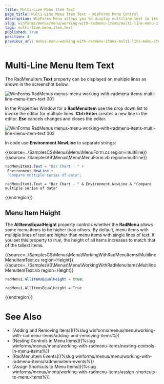 ```yaml
---
title: Multi-Line Menu Item Text
page_title: Multi-Line Menu Item Text - WinForms Menu Control
description: WinForms Menu allows you to display multiline text in its items.
slug: winforms/menus/menu/working-with-radmenu-items/multi-line-menu-item-text
tags: multi-line,menu,item,text
published: True
position: 4
previous_url: menus-menu-working-with-radmenu-items-multi-line-menu-item-text
---
```


# Multi-Line Menu Item Text

The RadMenuItem.__Text__ property can be displayed on multiple lines as shown in the screenshot below. 

![WinForms RadMenus menus-menu-working-with-radmenu-items-multi-line-menu-item-text 001](images/menus-menu-working-with-radmenu-items-multi-line-menu-item-text001.png)

In the Properties Window for a __RadMenuItem__ use the drop down list to invoke the editor for multiple lines. __Ctrl+Enter__ creates a new line in the editor. __Esc__ cancels changes and closes the editor. 

![WinForms RadMenus menus-menu-working-with-radmenu-items-multi-line-menu-item-text 002](images/menus-menu-working-with-radmenu-items-multi-line-menu-item-text002.png)

In code use __Environment.NewLine__ to separate strings:

{{source=..\SamplesCS\Menus\Menu\MenuForm.cs region=multiline}} 
{{source=..\SamplesVB\Menus\Menu\MenuForm.vb region=multiline}} 

````C#
radMenuItem1.Text = "Bar Chart - " +
 Environment.NewLine +
 "Compare multiple series of data";

````
````VB.NET
radMenuItem1.Text = "Bar Chart - " & Environment.NewLine & "Compare multiple series of data"

````

{{endregion}} 

## Menu Item Height

The __AllItemsEqualHeight__ property controls whether the **RadMenu** allows some menu items to be higher than others. By default, menu items with multiple lines of text are higher than menu items with single lines of text. If you set this property to *true*, the height of all items increases to match that of the tallest items.

{{source=..\SamplesCS\Menus\Menu\WorkingWithRadMenuItems\MultilineMenuItemText.cs region=Height}} 
{{source=..\SamplesVB\Menus\Menu\WorkingWithRadMenuItems\MultilineMenuItemText.vb region=Height}} 

````C#
radMenu1.AllItemsEqualHeight = true;

````
````VB.NET
radMenu1.AllItemsEqualHeight = True

````

{{endregion}} 

# See Also

* [Adding and Removing Items]({%slug winforms/menus/menu/working-with-radmenu-items/adding-and-removing-items%})
* [Nesting Controls in Menu Items]({%slug winforms/menus/menu/working-with-radmenu-items/nesting-controls-in-menu-items%})	
* [RadMenuItem Events]({%slug winforms/menus/menu/working-with-radmenu-items/radmenuitem-events%})	
* [Assign Shortcuts to Menu Items]({%slug winforms/menus/menu/working-with-radmenu-items/assign-shortcuts-to-menu-items%})



